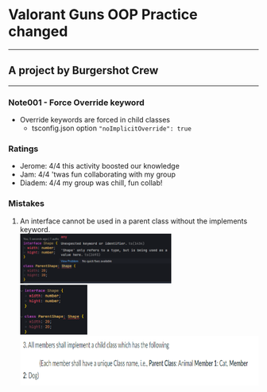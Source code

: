 # Valorant Guns OOP Practice changed

---

## A project by Burgershot Crew

---

### Note001 - Force Override keyword

- Override keywords are forced in child classes
  - tsconfig.json option `"noImplicitOverride": true`

### Ratings

- Jerome: 4/4 this activity boosted our knowledge
- Jam: 4/4 'twas fun collaborating with my group
- Diadem: 4/4 my group was chill, fun collab!

### Mistakes

1. An interface cannot be used in a parent class without the implements keyword. <br>
   <img src="./asset/examErrors.png" alt="image" width="auto" height="100"> <br>
   <img src="./asset/examErrors(2).png" alt="image" width="auto" height="100"> <br>
   <img src="./asset/examErrors(3).png" alt="image" width="auto" height="100"> <br>
